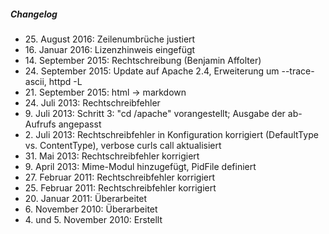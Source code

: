 ##### Changelog

* 25\. August 2016: Zeilenumbrüche justiert
* 16\. Januar 2016: Lizenzhinweis eingefügt
* 14\. September 2015: Rechtschreibung (Benjamin Affolter)
* 24\. September 2015: Update auf Apache 2.4, Erweiterung um --trace-ascii, httpd -L
* 21\. September 2015: html -> markdown
* 24\. Juli 2013: Rechtschreibfehler
* 9\. Juli 2013: Schritt 3: "cd /apache" vorangestellt; Ausgabe der ab-Aufrufs angepasst
* 2\. Juli 2013: Rechtschreibfehler in Konfiguration korrigiert (DefaultType vs. ContentType), verbose curls call aktualisiert
* 31\. Mai 2013: Rechtschreibfehler korrigiert
* 9\. April 2013: Mime-Modul hinzugefügt, PidFile definiert
* 27\. Februar 2011: Rechtschreibfehler korrigiert
* 25\. Februar 2011: Rechtschreibfehler korrigiert
* 20\. Januar 2011: Überarbeitet
* 6\. November 2010: Überarbeitet
* 4\. und 5. November 2010: Erstellt
